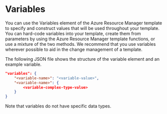 # Variables

You can use the Variables element of the Azure Resource Manager template to specify and construct values that will be used throughout your template. You can hard-code variables into your template, create them from parameters by using the Azure Resource Manager template functions, or use a mixture of the two methods. We recommend that you use variables wherever possible to aid in the change management of a template.

The following JSON file shows the structure of the variable element and an example variable.

```JSON
"variables": {
    "<variable-name>": "<variable-value>",
    "<variable-name>": {
        <variable-complex-type-value>
    }
}
```

Note that variables do not have specific data types.